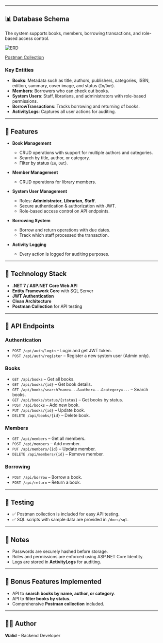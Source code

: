 
---

## 📊 Database Schema

The system supports books, members, borrowing transactions, and role-based access control.

![ERD](https://i.suar.me/npOlM/l)


[ Postman Collection](https://drive.google.com/file/d/1iEC71giaXNYqydtlyw0v7DLuo53urxSW/view?usp=drive_link)

### Key Entities
- **Books**: Metadata such as title, authors, publishers, categories, ISBN, edition, summary, cover image, and status (`In`/`Out`).
- **Members**: Borrowers who can check out books.
- **System Users**: Staff, librarians, and administrators with role-based permissions.
- **BorrowTransactions**: Tracks borrowing and returning of books.
- **ActivityLogs**: Captures all user actions for auditing.

---

## 🔑 Features

- **Book Management**
  - CRUD operations with support for multiple authors and categories.
  - Search by title, author, or category.
  - Filter by status (`In`, `Out`).

- **Member Management**
  - CRUD operations for library members.

- **System User Management**
  - Roles: **Administrator**, **Librarian**, **Staff**.
  - Secure authentication & authorization with JWT.
  - Role-based access control on API endpoints.

- **Borrowing System**
  - Borrow and return operations with due dates.
  - Track which staff processed the transaction.

- **Activity Logging**
  - Every action is logged for auditing purposes.

---

## 🚀 Technology Stack

- **.NET 7 / ASP.NET Core Web API**
- **Entity Framework Core** with SQL Server
- **JWT Authentication**
- **Clean Architecture**
- **Postman Collection** for API testing

---

## 📡 API Endpoints

### Authentication
- `POST /api/auth/login` – Login and get JWT token.
- `POST /api/auth/register` – Register a new system user (Admin only).

### Books
- `GET /api/books` – Get all books.
- `GET /api/books/{id}` – Get book details.
- `GET /api/books/search?name=...&author=...&category=...` – Search books.
- `GET /api/books/status/{status}` – Get books by status.
- `POST /api/books` – Add new book.
- `PUT /api/books/{id}` – Update book.
- `DELETE /api/books/{id}` – Delete book.

### Members
- `GET /api/members` – Get all members.
- `POST /api/members` – Add member.
- `PUT /api/members/{id}` – Update member.
- `DELETE /api/members/{id}` – Remove member.

### Borrowing
- `POST /api/borrow` – Borrow a book.
- `POST /api/return` – Return a book.

---

## 🧪 Testing

- ✅ Postman collection is included for easy API testing.
- ✅ SQL scripts with sample data are provided in `/docs/sql`.

---

## 📌 Notes

- Passwords are securely hashed before storage.
- Roles and permissions are enforced using ASP.NET Core Identity.
- Logs are stored in **ActivityLogs** for auditing.

---

## 🎯 Bonus Features Implemented
- API to **search books by name, author, or category**.
- API to **filter books by status**.
- Comprehensive **Postman collection** included.

---

## 👨‍💻 Author

**Walid** – Backend Developer  
